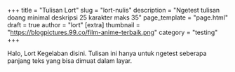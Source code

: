 +++
title = "Tulisan Lort"
slug = "lort-nulis"
description = "Ngetest tulisan doang minimal deskripsi 25 karakter maks 35"
page_template = "page.html"
draft = true
author = "lort"
[extra]
thumbnail = "https://blogpictures.99.co/film-anime-terbaik.png"
category = "testing"
+++

Halo, Lort Kegelaban disini.
Tulisan ini hanya untuk ngetest seberapa panjang teks yang bisa dimuat dalam layar.

